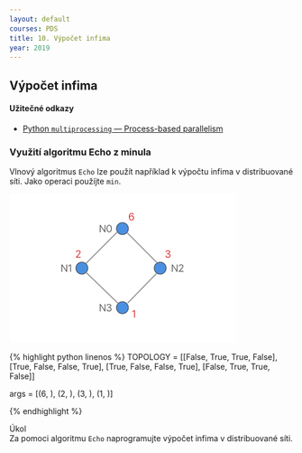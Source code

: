```yaml
---
layout: default
courses: PDS
title: 10. Výpočet infima 
year: 2019
---
```



## Výpočet infima 

#### Užitečné odkazy
* [Python `multiprocessing` — Process-based parallelism](https://docs.python.org/3.8/library/multiprocessing.html)

### Využití algoritmu Echo z minula 
Vlnový algoritmus `Echo` lze použít například k výpočtu infima v distribuované síti. Jako operaci použíjte `min`.

<img src="/assets/images/PDS/lecture10/img_2.png" class="center" srcset="/assets/images/PDS/lecture10/img_2@2x.png 2x" />

{% highlight python linenos %}
TOPOLOGY = [[False, True, True, False],
            [True, False, False, True],
            [True, False, False, True],
            [False, True, True, False]]

args = [(6, ), (2, ), (3, ), (1, )]

{% endhighlight %}

<div class="task">
<p><span>Úkol</span><br/>Za pomoci algoritmu <code>Echo</code> naprogramujte výpočet infima v distribuované síti.</p>
</div>
